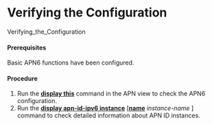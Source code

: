 Verifying the Configuration
===========================

Verifying_the_Configuration

#### Prerequisites

Basic APN6 functions have been configured.


#### Procedure

1. Run the [**display this**](cmdqueryname=display+this) command in the APN view to check the APN6 configuration.
2. Run the [**display apn-id-ipv6 instance**](cmdqueryname=display+apn-id-ipv6+instance) [[**name**](cmdqueryname=name) *instance-name* ] command to check detailed information about APN ID instances.